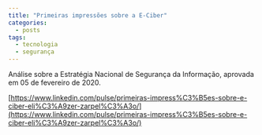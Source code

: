 ```yaml
---
title: "Primeiras impressões sobre a E-Ciber"
categories:
  - posts
tags:
  - tecnologia
  - segurança
---
```



Análise sobre a Estratégia Nacional de Segurança da Informação, aprovada em 05 de fevereiro de 2020.

[https://www.linkedin.com/pulse/primeiras-impress%C3%B5es-sobre-e-ciber-eli%C3%A9zer-zarpel%C3%A3o/](https://www.linkedin.com/pulse/primeiras-impress%C3%B5es-sobre-e-ciber-eli%C3%A9zer-zarpel%C3%A3o/)
